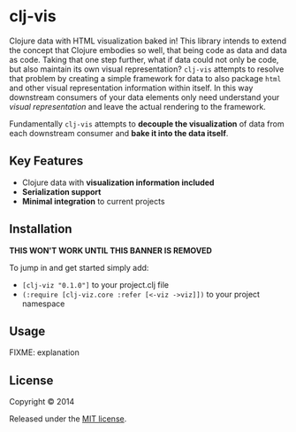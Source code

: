 # clj-vis

Clojure data with HTML visualization baked in! This library intends to extend the concept that Clojure embodies so well, that being code as data and data as code. Taking that one step further, what if data could not only be code, but also maintain its own visual representation? `clj-vis` attempts to resolve that problem by creating a simple framework for data to also package `html` and other visual representation information within itself. In this way downstream consumers of your data elements only need understand your *visual representation* and leave the actual rendering to the framework.

Fundamentally `clj-vis` attempts to **decouple the visualization** of data from each downstream consumer and **bake it into the data itself**.

## Key Features

* Clojure data with **visualization information included**
* **Serialization support**
* **Minimal integration** to current projects

## Installation

**THIS WON'T WORK UNTIL THIS BANNER IS REMOVED**

To jump in and get started simply add:

* `[clj-viz "0.1.0"]` to your project.clj file
* `(:require [clj-viz.core :refer [<-viz ->viz]])` to your project namespace

## Usage

FIXME: explanation

## License

Copyright © 2014

Released under the [MIT license](http://opensource.org/licenses/MIT).
